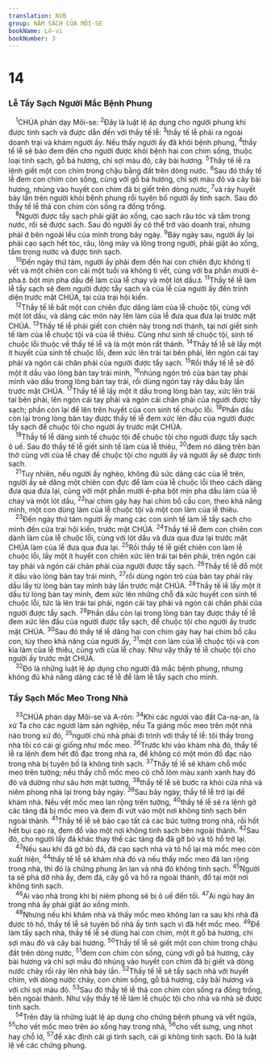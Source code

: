```yaml
---
translation: NVB
group: NĂM SÁCH CỦA MÔI-SE
bookName: Lê-vi 
bookNumber: 3
---
```


<div class="title"><h1>14</h1><h3>Lễ Tẩy Sạch Người Mắc Bệnh Phung </h3></div>
<span class="verse le_14_1"> <sup>1</sup>CHÚA phán dạy Môi-se: </span>
<span class="verse le_14_2"><sup>2</sup>Đây là luật lệ áp dụng cho người phung khi được tinh sạch và được dẫn đến với thầy tế lễ: </span>
<span class="verse le_14_3"><sup>3</sup>thầy tế lễ phải ra ngoài doanh trại và khám người ấy. Nếu thấy người ấy đã khỏi bệnh phung, </span>
<span class="verse le_14_4"><sup>4</sup>thầy tế lễ sẽ bảo đem đến cho người được khỏi bệnh hai con chim sống, thuộc loại tinh sạch, gỗ bá hương, chỉ sợi màu đỏ, cây bài hương. </span>
<span class="verse le_14_5"><sup>5</sup>Thầy tế lễ ra lệnh giết một con chim trong chậu bằng đất trên dòng nước. </span>
<span class="verse le_14_6"><sup>6</sup>Sau đó thầy tế lễ đem con chim còn sống, cùng với gỗ bá hương, chỉ sợi màu đỏ và cây bài hương, nhúng vào huyết con chim đã bị giết trên dòng nước, </span>
<span class="verse le_14_7"><sup>7</sup>và rảy huyết bảy lần trên người khỏi bệnh phung rồi tuyên bố người ấy tinh sạch. Sau đó thầy tế lễ thả con chim còn sống ra đồng trống. <br/></span>
<span class="verse le_14_8"> <sup>8</sup>Người được tẩy sạch phải giặt áo xống, cạo sạch râu tóc và tắm trong nước, rồi sẽ được sạch. Sau đó người ấy có thể trở vào doanh trại, nhưng phải ở bên ngoài lều của mình trong bảy ngày. </span>
<span class="verse le_14_9"><sup>9</sup>Bảy ngày sau, người ấy lại phải cạo sạch hết tóc, râu, lông mày và lông trong người, phải giặt áo xống, tắm trong nước và được tinh sạch. <br/></span>
<span class="verse le_14_10"> <sup>10</sup>Đến ngày thứ tám, người ấy phải đem đến hai con chiên đực không tì vết và một chiên con cái một tuổi và không tì vết, cùng với ba phần mười ê-pha<a data-toggle="tooltip" data-placement="bottom" title="Ê-pha: dụng cụ đo lường (để đong) chứa khoảng 2/3 bushel hay 6l">⚓</a> bột mịn pha dầu để làm của lễ chay và một lót dầu<a data-toggle="tooltip" data-placement="bottom" title="Lót: dụng cụ đo luờng chất lỏng chứa khoảng 2/3 pint hay 0.36l">⚓</a></span>
<span class="verse le_14_11"><sup>11</sup>Thầy tế lễ làm lễ tẩy sạch sẽ đem người được tẩy sạch và của lễ của người ấy đến trình diện trước mặt CHÚA, tại cửa trại hội kiến. <br/></span>
<span class="verse le_14_12"> <sup>12</sup>Thầy tế lễ bắt một con chiên đực dâng làm của lễ chuộc tội, cùng với một lót dầu, và dâng các món này lên làm của lễ đưa qua đưa lại trước mặt CHÚA. </span>
<span class="verse le_14_13"><sup>13</sup>Thầy tế lễ phải giết con chiên này trong nơi thánh, tại nơi giết sinh tế làm của lễ chuộc tội và của lễ thiêu. Cũng như sinh tế chuộc tội, sinh tế chuộc lỗi thuộc về thầy tế lễ và là một món rất thánh. </span>
<span class="verse le_14_14"><sup>14</sup>Thầy tế lễ sẽ lấy một ít huyết của sinh tế chuộc lỗi, đem xức lên trái tai bên phải, lên ngón cái tay phải và ngón cái chân phải của người được tẩy sạch. </span>
<span class="verse le_14_15"><sup>15</sup>Rồi thầy tế lễ sẽ đổ một ít dầu vào lòng bàn tay trái mình, </span>
<span class="verse le_14_16"><sup>16</sup>nhúng ngón trỏ của bàn tay phải mình vào dầu trong lòng bàn tay trái, rồi dùng ngón tay rảy dầu bảy lần trước mặt CHÚA. </span>
<span class="verse le_14_17"><sup>17</sup>Thầy tế lễ lấy một ít dầu trong lòng bàn tay, xức lên trái tai bên phải, lên ngón cái tay phải và ngón cái chân phải của người được tẩy sạch; phần còn lại để lên trên huyết của con sinh tế chuộc lỗi. </span>
<span class="verse le_14_18"><sup>18</sup>Phần dầu còn lại trong lòng bàn tay được thầy tế lễ đem xức lên đầu của người được tẩy sạch để chuộc tội cho người ấy trước mặt CHÚA. <br/></span>
<span class="verse le_14_19"> <sup>19</sup>Thầy tế lễ dâng sinh tế chuộc tội để chuộc tội cho người được tẩy sạch ô uế. Sau đó thầy tế lễ giết sinh tế làm của lễ thiêu, </span>
<span class="verse le_14_20"><sup>20</sup>đem nó dâng trên bàn thờ cùng với của lễ chay để chuộc tội cho người ấy và người ấy sẽ được tinh sạch. <br/></span>
<span class="verse le_14_21"> <sup>21</sup>Tuy nhiên, nếu người ấy nghèo, không đủ sức dâng các của lễ trên, người ấy sẽ dâng một chiên con đực để làm của lễ chuộc lỗi theo cách dâng đưa qua đưa lại, cùng với một phần mười ê-pha bột mịn pha dầu làm của lễ chay và một lót dầu, </span>
<span class="verse le_14_22"><sup>22</sup>hai chim gáy hay hai chim bồ cầu con, theo khả năng mình, một con dùng làm của lễ chuộc tội và một con làm của lễ thiêu. <br/></span>
<span class="verse le_14_23"> <sup>23</sup>Đến ngày thứ tám người ấy mang các con sinh tế làm lễ tẩy sạch cho mình đến cửa trại hội kiến, trước mặt CHÚA. </span>
<span class="verse le_14_24"><sup>24</sup>Thầy tế lễ đem con chiên con dành làm của lễ chuộc lỗi, cùng với lót dầu và đưa qua đưa lại trước mặt CHÚA làm của lễ đưa qua đưa lại. </span>
<span class="verse le_14_25"><sup>25</sup>Rồi thầy tế lễ giết chiên con làm lễ chuộc lỗi, lấy một ít huyết con chiên xức lên trái tai bên phải, trên ngón cái tay phải và ngón cái chân phải của người được tẩy sạch. </span>
<span class="verse le_14_26"><sup>26</sup>Thầy tế lễ đổ một ít dầu vào lòng bàn tay trái mình, </span>
<span class="verse le_14_27"><sup>27</sup>rồi dùng ngón trỏ của bàn tay phải rảy dầu lấy từ lòng bàn tay mình bảy lần trước mặt CHÚA. </span>
<span class="verse le_14_28"><sup>28</sup>Thầy tế lễ lấy một ít dầu từ lòng bàn tay mình, đem xức lên những chỗ đã xức huyết con sinh tế chuộc lỗi, tức là lên trái tai phải, ngón cái tay phải và ngón cái chân phải của người được tẩy sạch. </span>
<span class="verse le_14_29"><sup>29</sup>Phần dầu còn lại trong lòng bàn tay được thầy tế lễ đem xức lên đầu của người được tẩy sạch, để chuộc tội cho người ấy trước mặt CHÚA. </span>
<span class="verse le_14_30"><sup>30</sup>Sau đó thầy tế lễ dâng hai con chim gáy hay hai chim bồ câu con, tùy theo khả năng của người ấy, </span>
<span class="verse le_14_31"><sup>31</sup>một con làm của lễ chuộc tội và con kia làm của lễ thiêu, cùng với của lễ chay. Như vậy thầy tế lễ chuộc tội cho người ấy trước mặt CHÚA. <br/></span>
<span class="verse le_14_32"> <sup>32</sup>Đó là những luật lệ áp dụng cho người đã mắc bệnh phung, nhưng không đủ khả năng dâng các tế lễ để làm lễ tẩy sạch cho mình. <br/></span>
<div class="title"><h3>Tẩy Sạch Mốc Meo Trong Nhà </h3></div>
<span class="verse le_14_33"> <sup>33</sup>CHÚA phán dạy Môi-se và A-rôn: </span>
<span class="verse le_14_34"><sup>34</sup>Khi các ngươi vào đất Ca-na-an, là xứ Ta cho các ngươi làm sản nghiệp, nếu Ta giáng mốc meo trên một nhà nào trong xứ đó, </span>
<span class="verse le_14_35"><sup>35</sup>người chủ nhà phải đi trình với thầy tế lễ: tôi thấy trong nhà tôi có cái gì giống như mốc meo. </span>
<span class="verse le_14_36"><sup>36</sup>Trước khi vào khám nhà đó, thầy tế lễ ra lệnh đem hết đồ đạc trong nhà ra, để không có một món đồ đạc nào trong nhà bị tuyên bố là không tinh sạch. </span>
<span class="verse le_14_37"><sup>37</sup>Thầy tế lễ sẽ khám chỗ mốc meo trên tường; nếu thấy chỗ mốc meo có chỗ lõm màu xanh xanh hay đỏ đỏ và dường như sâu hơn mặt tường, </span>
<span class="verse le_14_38"><sup>38</sup>thầy tế lễ sẽ bước ra khỏi cửa nhà và niêm phong nhà lại trong bảy ngày. </span>
<span class="verse le_14_39"><sup>39</sup>Sau bảy ngày, thầy tế lễ trở lại để khám nhà. Nếu vết mốc meo lan rộng trên tường, </span>
<span class="verse le_14_40"><sup>40</sup>thầy tế lễ sẽ ra lệnh gở các tảng đá bị mốc meo và đem đi vứt vào một nơi không tinh sạch bên ngoài thành. </span>
<span class="verse le_14_41"><sup>41</sup>Thầy tế lễ sẽ bảo cạo tất cả các bức tường trong nhà, rồi hốt hết bụi cạo ra, đem đổ vào một nơi không tinh sạch bên ngoài thành. </span>
<span class="verse le_14_42"><sup>42</sup>Sau đó, cho người lấy đá khác thay thế các tảng đá đã gỡ bỏ và tô hồ trở lại. <br/></span>
<span class="verse le_14_43"> <sup>43</sup>Nếu sau khi đã gở bỏ đá, đã cạo sạch nhà và tô hồ lại mà mốc meo còn xuất hiện, </span>
<span class="verse le_14_44"><sup>44</sup>thầy tế lễ sẽ khám nhà đó và nếu thấy mốc meo đã lan rộng trong nhà, thì đó là chứng phung ăn lan và nhà đó không tinh sạch. </span>
<span class="verse le_14_45"><sup>45</sup>Người ta sẽ phá dỡ nhà ấy, đem đá, cây gỗ và hồ ra ngoài thành, đổ tại một nơi không tinh sạch. <br/></span>
<span class="verse le_14_46"> <sup>46</sup>Ai vào nhà trong khi bị niêm phong sẽ bị ô uế đến tối. </span>
<span class="verse le_14_47"><sup>47</sup>Ai ngủ hay ăn trong nhà ấy phải giặt áo xống mình. <br/></span>
<span class="verse le_14_48"> <sup>48</sup>Nhưng nếu khi khám nhà và thấy mốc meo không lan ra sau khi nhà đã được tô hồ, thầy tế lễ sẽ tuyên bố nhà ấy tinh sạch vì đã hết mốc meo. </span>
<span class="verse le_14_49"><sup>49</sup>Để làm tẩy sạch nhà, thầy tế lễ sẽ dùng hai con chim, một ít gỗ bá hương, chỉ sợi màu đỏ và cây bài hương. </span>
<span class="verse le_14_50"><sup>50</sup>Thầy tế lễ sẽ giết một con chim trong chậu đất trên dòng nước, </span>
<span class="verse le_14_51"><sup>51</sup>đem con chim còn sống, cùng với gỗ bá hương, cây bài hương và chỉ sợi mầu đỏ nhúng vào huyết con chim đã bị giết và dòng nước chảy rồi rảy lên nhà bảy lần. </span>
<span class="verse le_14_52"><sup>52</sup>Thầy tế lễ sẽ tẩy sạch nhà với huyết chim, với dòng nước chảy, con chim sống, gỗ bá hương, cây bài hương và với chỉ sợi màu đỏ. </span>
<span class="verse le_14_53"><sup>53</sup>Sau đó thầy tế lễ thả con chim còn sống ra đồng trống, bên ngoài thành. Như vậy thầy tế lễ làm lễ chuộc tội cho nhà và nhà sẽ được tinh sạch. <br/></span>
<span class="verse le_14_54"> <sup>54</sup>Trên đây là những luật lệ áp dụng cho chứng bệnh phung và vết ngứa, </span>
<span class="verse le_14_55"><sup>55</sup>cho vết mốc meo trên áo xống hay trong nhà, </span>
<span class="verse le_14_56"><sup>56</sup>cho vết sưng, ung nhọt hay chỗ lở, </span>
<span class="verse le_14_57"><sup>57</sup>để xác định cái gì tinh sạch, cái gì không tinh sạch. Đó là luật lệ về các chứng phung. <br/></span>
